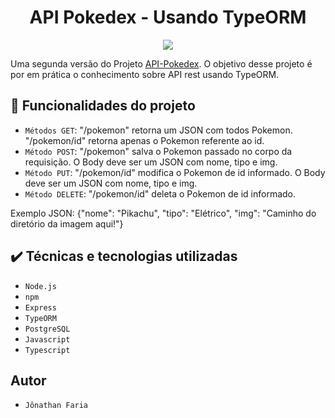 <h1 align="center"> API Pokedex - Usando TypeORM</h1>


<p align="center">
<img src="https://img.shields.io/badge/STATUS-EM%20DESENVOLVIMENTO-blue"/>
</p>

Uma segunda versão do Projeto <a href="https://github.com/jfdsn/API-Pokedex">API-Pokedex</a>. O objetivo desse projeto é por em prática o conhecimento sobre API rest usando TypeORM.

## :hammer: Funcionalidades do projeto

- `Métodos GET`: "/pokemon" retorna um JSON com todos Pokemon. "/pokemon/id" retorna apenas o Pokemon referente ao id.
- `Método POST`: "/pokemon" salva o Pokemon passado no corpo da requisição. O Body deve ser um JSON com nome, tipo e img.
- `Método PUT`: "/pokemon/id" modifica o Pokemon de id informado. O Body deve ser um JSON com nome, tipo e img.
- `Método DELETE`: "/pokemon/id" deleta o Pokemon de id informado.

Exemplo JSON: {"nome": "Pikachu", "tipo": "Elétrico", "img": "Caminho do diretório da imagem aqui!"}

## :heavy_check_mark: Técnicas e tecnologias utilizadas

- `Node.js`
- `npm`
- `Express`
- `TypeORM`
- `PostgreSQL`
- `Javascript`
- `Typescript`

## Autor
- `Jônathan Faria`